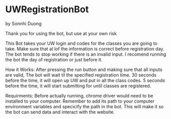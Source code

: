 # UWRegistrationBot
by Sonnhi Duong 

Thank you for using the bot, but use at your own risk

This Bot takes your UW login and codes for the classes you are going to take.
Make sure that al lof the information is correct before registration day. 
The bot tends to stop working if there is an invalid input.
I recomend running the bot the day of registration or just before it. 

How it Works:
After pressing the run button and making sure that all inputs are valid,
The bot will wait til the specified registration time.
30 seconds before the time, it will open up UW and put in all the class codes.
5 seconds before the time, it will start submitting for until classes are registered.

Requirments:
Before actually running, chrome driver would need to be installed to your computer.
Remember to add its path to your computer environment variables and 
specicify the path in the bot.
This will make it so the bot can send data and interact with the website. 
